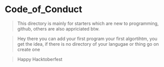 # Code_of_Conduct

> This directory is mainly for starters which are new to programming, github, others are also appriciated btw.

> Hey there you can add your first program your first algortihtm, you get the idea, if there is no directory of your langugae or thing go on create one

> Happy Hacktoberfest